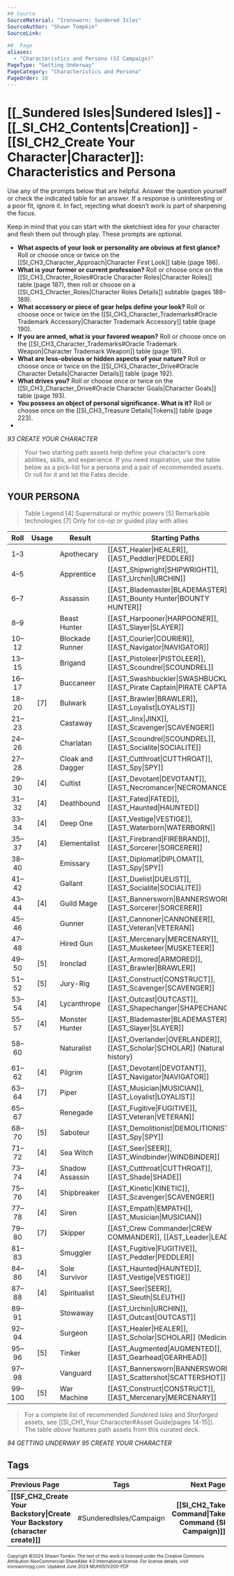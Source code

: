 ```yaml
---
## Source
SourceMaterial: "Ironsworn: Sundered Isles"
SourceAuthor: "Shawn Tompkin"
SourceLink: 

##  Page
aliases: 
  - "Characteristics and Persona (SI Campaign)"
PageType: "Getting Underway"
PageCategory: "Characteristics and Persona"
PageOrder: 18
---
```

# [[_Sundered Isles|Sundered Isles]] - [[_SI_CH2_Contents|Creation]] - [[SI_CH2_Create Your Character|Character]]: Characteristics and Persona
Use any of the prompts below that are helpful. Answer the question yourself or check the indicated table for an answer. If a response is  uninteresting or a poor fit, ignore it. In fact, rejecting what doesn’t work is part of sharpening the focus.

Keep in mind that you can start with the sketchiest idea for your character and flesh them out through play. These prompts are optional.
- **What aspects of your look or personality are obvious at first glance?** Roll or choose once or twice on the [[SI_CH3_Character_Approach|Character First Look]] table (page 186).
- **What is your former or current profession?** Roll or choose once on the [[SI_CH3_Chracter_Roles#Oracle Character Roles|Character Roles]] table (page 187), then roll or choose on a [[SI_CH3_Chracter_Roles|Character Roles Details]] subtable (pages 188–189).
- **What accessory or piece of gear helps define your look?** Roll or choose once or twice on the [[SI_CH3_Character_Trademarks#Oracle Trademark Accessory|Character Trademark Accessory]] table (page 190).
- **If you are armed, what is your favored weapon?** Roll or choose once on the [[SI_CH3_Character_Trademarks#Oracle Trademark Weapon|Character Trademark Weapon]] table (page 191).
- **What are less-obvious or hidden aspects of your nature?** Roll or choose once or twice on the [[SI_CH3_Character_Drive#Oracle Character Details|Character Details]] table (page 192).
- **What drives you?** Roll or choose once or twice on the [[SI_CH3_Character_Drive#Oracle Character Goals|Character Goals]] table (page 193).
- **You possess an object of personal significance. What is it?** Roll or choose once on the [[SI_CH3_Treasure Details|Tokens]] table (page 223).
- 
*93 CREATE YOUR CHARACTER*

> Your two starting path assets help define your character’s core abilities, skills, and experience. If you need inspiration, use the table below as a pick-list for a persona and a pair of recommended assets. Or roll for it and let the Fates decide.

## YOUR PERSONA 
> Table Legend
> [4] Supernatural or mythic powers
> [5] Remarkable technologies
> [7] Only for co-op or guided play with allies

| Roll | Usage | Result | Starting Paths |
| :---: | :---: | --- | --- |
| 1–3 |  | Apothecary | [[AST_Healer\|HEALER]], [[AST_Peddler\|PEDDLER]] |
| 4–5 |  | Apprentice | [[AST_Shipwright\|SHIPWRIGHT]], [[AST_Urchin\|URCHIN]] |
| 6–7 |  | Assassin | [[AST_Blademaster\|BLADEMASTER]], [[AST_Bounty Hunter\|BOUNTY HUNTER]] |
| 8–9 |  | Beast Hunter | [[AST_Harpooner\|HARPOONER]], [[AST_Slayer\|SLAYER]] |
| 10–12 |  | Blockade Runner | [[AST_Courier\|COURIER]], [[AST_Navigator\|NAVIGATOR]] |
| 13–15 |  | Brigand | [[AST_Pistoleer\|PISTOLEER]], [[AST_Scoundrel\|SCOUNDREL]] |
| 16–17 |  | Buccaneer | [[AST_Swashbuckler\|SWASHBUCKLER]], [[AST_Pirate Captain\|PIRATE CAPTAIN]] |
| 18–20 | [7] | Bulwark | [[AST_Brawler\|BRAWLER]], [[AST_Loyalist\|LOYALIST]] |
| 21–23 |  | Castaway | [[AST_Jinx\|JINX]], [[AST_Scavenger\|SCAVENGER]] |
| 24–26 |  | Charlatan | [[AST_Scoundrel\|SCOUNDREL]], [[AST_Socialite\|SOCIALITE]] |
| 27–28 |  | Cloak and Dagger | [[AST_Cutthroat\|CUTTHROAT]], [[AST_Spy\|SPY]] |
| 29–30 | [4] | Cultist | [[AST_Devotant\|DEVOTANT]], [[AST_Necromancer\|NECROMANCER]] |
| 31–32 | [4] | Deathbound | [[AST_Fated\|FATED]], [[AST_Haunted\|HAUNTED]] |
| 33–34 | [4] | Deep One | [[AST_Vestige\|VESTIGE]], [[AST_Waterborn\|WATERBORN]] |
| 35–37 | [4] | Elementalist | [[AST_Firebrand\|FIREBRAND]], [[AST_Sorcerer\|SORCERER]] |
| 38–40 |  | Emissary | [[AST_Diplomat\|DIPLOMAT]], [[AST_Spy\|SPY]] |
| 41–42 |  | Gallant | [[AST_Duelist\|DUELIST]], [[AST_Socialite\|SOCIALITE]] |
| 43–44 | [4] | Guild Mage | [[AST_Bannersworn\|BANNERSWORN]], [[AST_Sorcerer\|SORCERER]] |
| 45–46 |  | Gunner | [[AST_Cannoner\|CANNONEER]], [[AST_Veteran\|VETERAN]] |
| 47–48 |  | Hired Gun | [[AST_Mercenary\|MERCENARY]], [[AST_Musketeer\|MUSKETEER]] |
| 49–50 | [5] | Ironclad | [[AST_Armored\|ARMORED]], [[AST_Brawler\|BRAWLER]] |
| 51–52 | [5] | Jury-Rig | [[AST_Construct\|CONSTRUCT]], [[AST_Scavenger\|SCAVENGER]] |
| 53–54 | [4] | Lycanthrope | [[AST_Outcast\|OUTCAST]], [[AST_Shapechanger\|SHAPECHANGER]] |
| 55–57 | [4] | Monster Hunter | [[AST_Blademaster\|BLADEMASTER]], [[AST_Slayer\|SLAYER]] |
| 58–60 |  | Naturalist | [[AST_Overlander\|OVERLANDER]], [[AST_Scholar\|SCHOLAR]] (Natural history) |
| 61–62 | [4] | Pilgrim | [[AST_Devotant\|DEVOTANT]], [[AST_Navigator\|NAVIGATOR]] |
| 63–64 | [7] | Piper | [[AST_Musician\|MUSICIAN]], [[AST_Loyalist\|LOYALIST]] |
| 65–67 |  | Renegade | [[AST_Fugitive\|FUGITIVE]], [[AST_Veteran\|VETERAN]] |
| 68–70 | [5] | Saboteur | [[AST_Demolitionist\|DEMOLITIONIST]], [[AST_Spy\|SPY]] |
| 71–72 | [4] | Sea Witch | [[AST_Seer\|SEER]], [[AST_Windbinder\|WINDBINDER]] |
| 73–74 | [4] | Shadow Assassin | [[AST_Cutthroat\|CUTTHROAT]], [[AST_Shade\|SHADE]] |
| 75–76 | [4] | Shipbreaker | [[AST_Kinetic\|KINETIC]], [[AST_Scavenger\|SCAVENGER]] |
| 77–78 | [4] | Siren | [[AST_Empath\|EMPATH]], [[AST_Musician\|MUSICIAN]] |
| 79–80 | [7] | Skipper | [[AST_Crew Commander\|CREW COMMANDER]], [[AST_Leader\|LEADER]] |
| 81–83 |  | Smuggler | [[AST_Fugitive\|FUGITIVE]], [[AST_Peddler\|PEDDLER]] |
| 84–86 | [4] | Sole Survivor | [[AST_Haunted\|HAUNTED]], [[AST_Vestige\|VESTIGE]] |
| 87–88 | [4] | Spiritualist | [[AST_Seer\|SEER]], [[AST_Sleuth\|SLEUTH]] |
| 89–91 |  | Stowaway | [[AST_Urchin\|URCHIN]], [[AST_Outcast\|OUTCAST]] |
| 92–94 |  | Surgeon | [[AST_Healer\|HEALER]], [[AST_Scholar\|SCHOLAR]] (Medicine) |
| 95–96 | [5] | Tinker | [[AST_Augmented\|AUGMENTED]], [[AST_Gearhead\|GEARHEAD]] |
| 97–98 |  | Vanguard | [[AST_Bannersworn\|BANNERSWORN]], [[AST_Scattershot\|SCATTERSHOT]] |
| 99–100 | [5] | War Machine | [[AST_Construct\|CONSTRUCT]], [[AST_Mercenary\|MERCENARY]] |

> For a complete list of recommended _Sundered Isles_ and _Starforged_ assets, see [[SI_CH1_Your Characcter#Asset Guide|pages 14-15]]. The table _above_ features path assets from this curated deck.

*94 GETTING UNDERWAY*
*95 CREATE YOUR CHARACTER*

## Tags

| Previous Page | Tags | Next Page |
| :--- | :---: | ---: |
| **[[SF_CH2_Create Your Backstory\|Create Your Backstory (character create)]]** | #SunderedIsles/Campaign | **[[SI_CH2_Take Command\|Take Command (SI Campaign)]]** |

<font size=-2>Copyright ©2024 Shawn Tomkin. The text of this work is licensed under the Creative Commons Attribution-NonCommercial-ShareAlike 4.0 International license. For license details, visit ironswornrpg.com. Updated June 2024 MUH051V200-PDF</font>